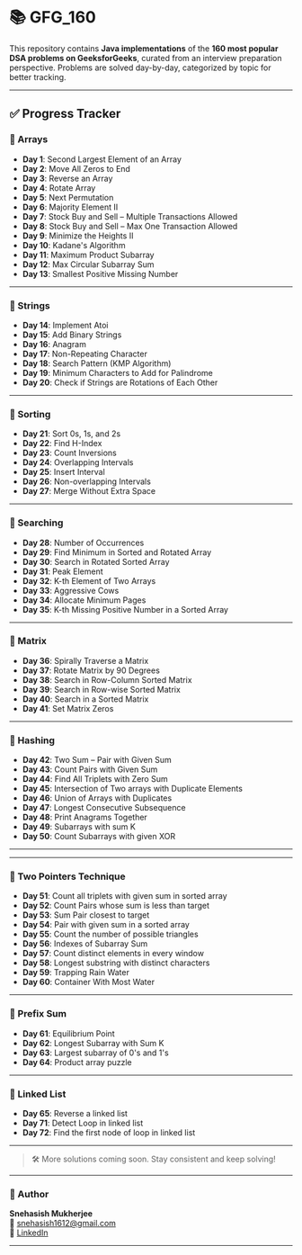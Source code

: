 # 📚 GFG_160

This repository contains **Java implementations** of the **160 most popular DSA problems on GeeksforGeeks**, curated from an interview preparation perspective. Problems are solved day-by-day, categorized by topic for better tracking.

---

## ✅ Progress Tracker

### 📂 Arrays

- **Day 1**: Second Largest Element of an Array  
- **Day 2**: Move All Zeros to End  
- **Day 3**: Reverse an Array  
- **Day 4**: Rotate Array  
- **Day 5**: Next Permutation  
- **Day 6**: Majority Element II  
- **Day 7**: Stock Buy and Sell – Multiple Transactions Allowed  
- **Day 8**: Stock Buy and Sell – Max One Transaction Allowed  
- **Day 9**: Minimize the Heights II  
- **Day 10**: Kadane's Algorithm  
- **Day 11**: Maximum Product Subarray  
- **Day 12**: Max Circular Subarray Sum  
- **Day 13**: Smallest Positive Missing Number  

---

### 📂 Strings

- **Day 14**: Implement Atoi  
- **Day 15**: Add Binary Strings  
- **Day 16**: Anagram  
- **Day 17**: Non-Repeating Character  
- **Day 18**: Search Pattern (KMP Algorithm)  
- **Day 19**: Minimum Characters to Add for Palindrome  
- **Day 20**: Check if Strings are Rotations of Each Other  

---

### 📂 Sorting

- **Day 21**: Sort 0s, 1s, and 2s  
- **Day 22**: Find H-Index  
- **Day 23**: Count Inversions  
- **Day 24**: Overlapping Intervals  
- **Day 25**: Insert Interval  
- **Day 26**: Non-overlapping Intervals  
- **Day 27**: Merge Without Extra Space  

---

### 📂 Searching

- **Day 28**: Number of Occurrences  
- **Day 29**: Find Minimum in Sorted and Rotated Array  
- **Day 30**: Search in Rotated Sorted Array  
- **Day 31**: Peak Element  
- **Day 32**: K-th Element of Two Arrays  
- **Day 33**: Aggressive Cows  
- **Day 34**: Allocate Minimum Pages  
- **Day 35**: K-th Missing Positive Number in a Sorted Array  

---

### 📂 Matrix

- **Day 36**: Spirally Traverse a Matrix  
- **Day 37**: Rotate Matrix by 90 Degrees  
- **Day 38**: Search in Row-Column Sorted Matrix  
- **Day 39**: Search in Row-wise Sorted Matrix  
- **Day 40**: Search in a Sorted Matrix  
- **Day 41**: Set Matrix Zeros  

---

### 📂 Hashing

- **Day 42**: Two Sum – Pair with Given Sum  
- **Day 43**: Count Pairs with Given Sum
- **Day 44**: Find All Triplets with Zero Sum
- **Day 45**: Intersection of Two arrays with Duplicate Elements
- **Day 46**: Union of Arrays with Duplicates
- **Day 47**: Longest Consecutive Subsequence
- **Day 48**: Print Anagrams Together
- **Day 49**: Subarrays with sum K
- **Day 50**: Count Subarrays with given XOR

---

---

### 📂 Two Pointers Technique

- **Day 51**: Count all triplets with given sum in sorted array
- **Day 52**: Count Pairs whose sum is less than target
- **Day 53**: Sum Pair closest to target
- **Day 54**: Pair with given sum in a sorted array
- **Day 55**: Count the number of possible triangles
- **Day 56**: Indexes of Subarray Sum
- **Day 57**: Count distinct elements in every window
- **Day 58**: Longest substring with distinct characters
- **Day 59**: Trapping Rain Water
- **Day 60**: Container With Most Water

---

### 📂 Prefix Sum

- **Day 61**: Equilibrium Point
- **Day 62**: Longest Subarray with Sum K
- **Day 63**: Largest subarray of 0's and 1's
- **Day 64**: Product array puzzle

---

### 📂 Linked List

- **Day 65**: Reverse a linked list
- **Day 71**: Detect Loop in linked list
- **Day 72**: Find the first node of loop in linked list

---

> 🛠 More solutions coming soon. Stay consistent and keep solving!

---

### 📌 Author

**Snehasish Mukherjee**  
📧 [snehasish1612@gmail.com](mailto:snehasish1612@gmail.com)  
🔗 [LinkedIn](https://linkedin.com/in/snehasish1612)

---
